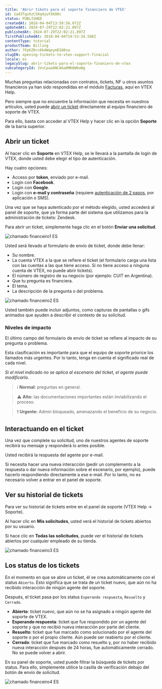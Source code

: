 ```yaml
---
title: 'Abrir tikets para el soporte financiero de VTEX'
id: 1ad3TguXzCSKq4yuYSK80c
status: PUBLISHED
createdAt: 2018-04-04T13:58:56.872Z
updatedAt: 2024-07-29T22:02:21.897Z
publishedAt: 2024-07-29T22:02:21.897Z
firstPublishedAt: 2018-04-04T19:53:34.588Z
contentType: tutorial
productTeam: Billing
author: 7FpKZ0rc6k4WqeymES80cw
slugEN: opening-tickets-to-vtex-support-finacial
locale: es
legacySlug: abrir-tikets-para-el-soporte-finaniero-de-vtex
subcategoryId: 1VvCpaa8NCA6a0MK6W6oWg
---
```


Muchas preguntas relacionadas con contratos, tickets, NF u otros asuntos financieros ya han sido respondidas en el módulo [Facturas](https://help.vtex.com/es/subcategory/contratos--22TaEgFhwE6a6CG2KASYkC), aquí en VTEX Help.

Pero siempre que no encuentre la información que necesita en nuestros artículos, usted puede [abrir un ticket](https://help-tickets.vtex.com/smartlink/sso/login/zendesk) directamente al equipo financiero de soporte de VTEX.

Para ello, basta con acceder al VTEX Help y hacer clic en la opción __Soporte__ de la barra superior.

## Abrir un ticket

Al hacer clic en __Soporte__ en VTEX Help, se le llevará a la pantalla de login de VTEX, donde usted debe elegir el tipo de autenticación.

Hay cuatro opciones:
- Acceso por __token__, enviado por e-mail.
- Login con __Facebook__.
- Login con __Google__.
- Login con __e-mail y contraseña__ (requiere [autenticación de 2 pasos](/es/tutorial/habilitar-login-por-autenticacion-de-2-factores), por aplicación o SMS).

Una vez que se haya autenticado por el método elegido, usted accederá al panel de soporte, que ya forma parte del sistema que utilizamos para la administración de tickets: Zendesk.

Para abrir un ticket, simplemente haga clic en el botón __Enviar una solicitud__.

![chamado financeiro1 ES](https://images.ctfassets.net/alneenqid6w5/5yMKtmj6Hm4IiIuwmW0yiw/ae68f5d5b54c92aa65e57774501e6c26/chamado_financeiro1_ES.png)

Usted será llevado al formulario de envío de ticket, donde debe llenar:
- Su nombre.
- La cuenta VTEX a la que se refiere el ticket (el formulario carga una lista con las cuentas a las que tiene acceso. Si no tiene acceso a ninguna cuenta de VTEX, no puede abrir tickets).
- El número de registro de su negocio (por ejemplo: CUIT en Argentina).
- Que tu pregunta es financiera.
- El tema.
- La descripción de la pregunta o del problema.

![chamado financeiro2 ES](//images.ctfassets.net/alneenqid6w5/yV71aHHNYskkeWUWA8UIO/9be3291fa9596dd9ab9479093798a8d6/chamado_financeiro2_ES.png)

Usted también puede incluir adjuntos, como capturas de pantallas o gifs animados que ayuden a describir el contexto de su solicitud.

### Niveles de impacto

El último campo del formulario de envío de ticket se refiere al impacto de su pregunta o problema.

Esta clasificación es importante para que el equipo de soporte priorice los llamados más urgentes. Por lo tanto, tenga en cuenta el significado real de cada nivel.

*Si el nivel indicado no se aplica al escenario del ticket, el agente puede modificarlo.*

>ℹ️ **Normal:** preguntas en general.

>⚠️ **Alto:** las documentaciones importantes están inviabilizando el proceso.

>❗ **Urgente:** Admin bloqueado, amenazando el beneficio de su negocio.

## Interactuando en el ticket

Una vez que complete su solicitud, uno de nuestros agentes de soporte recibirá su mensaje y responderá lo antes posible.

Usted recibirá la respuesta del agente por e-mail.

Si necesita hacer una nueva interacción (pedir un complemento a la respuesta o dar nueva información sobre el escenario, por ejemplo), puede hacerlo respondiendo directamente a ese e-mail. Por lo tanto, no es necesario volver a entrar en el panel de soporte.

## Ver su historial de tickets

Para ver su historial de tickets entre en el panel de soporte (VTEX Help -> Soporte).

Al hacer clic en __Mis solicitudes__, usted verá el historial de tickets abiertos por su usuario.

Si hace clic en __Todas las solicitudes__, puede ver el historial de tickets abiertos por cualquier empleado de su tienda.

![chamado financeiro3 ES](//images.ctfassets.net/alneenqid6w5/319yZLbjOgCeKiUU6kEakE/93c02c46b8b85358eb2942243f8f3ba1/chamado_financeiro3_ES.png)

## Los status de los tickets

En el momento en que se abre un ticket, él se crea automáticamente con el status `Abierto`. Esto significa que se trata de un ticket nuevo, que aún no ha recibido interacción de ningún agente del soporte.

Después, el ticket pasa por los status `Esperando respuesta`, `Resuelto` y `Cerrado`.

- __Abierto__: ticket nuevo, que aún no se ha asignado a ningún agente del soporte de VTEX.
- __Esperando respuesta__: ticket que fue respondido por un agente del soporte y que no recibió nueva interacción por parte del cliente.
- __Resuelto__: ticket que fue marcado como solucionado por el agente del soporte o por el propio cliente. Aún puede ser reabierto por el cliente.
- __Cerrado__: ticket que fue marcado como resuelto y, por no haber recibido nueva interacción después de 24 horas, fue automáticamente cerrado. No se puede volver a abrir.

En su panel de soporte, usted puede filtrar la búsqueda de tickets por status. Para ello, simplemente utilice la casilla de verificación debajo del botón de envío de solicitud.

![chamado financeiro4 ES](//images.ctfassets.net/alneenqid6w5/2gyz4xXSessueWkkoUwwQG/fa8bbe2215456264f86e80735a38ac50/chamado_financeiro4_ES.png)
